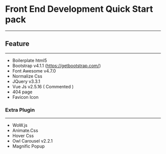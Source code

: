 # Front End Development Quick Start pack
---


## Feature
--- 

* Boilerplate html5
* Bootstrap v4.1.1 (https://getbootstrap.com/)
* Font Awesome v4.7.0
* Normalize Css
* JQuery v3.3.1
* Vue Js v2.5.16 ( Commented )
* 404 page
* Favicon Icon

### Extra Plugin
---

* WoW.js
* Animate.Css
* Hover Css
* Owl Carousel v2.2.1
* Magnific Popup
